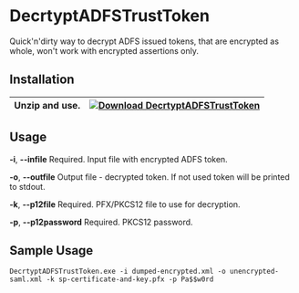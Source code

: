 # DecrtyptADFSTrustToken 
Quick'n'dirty way to decrypt ADFS issued tokens, that are encrypted as whole, won't work with encrypted assertions only.

## Installation
|Unzip and use. | [![Download DecrtyptADFSTrustToken](https://img.shields.io/badge/download-v0.0.1.0.zip-blue?style=for-the-badge)](https://github.com/martin-rublik/DecryptADFSTrustToken/releases/download/v0-alpha/v0.0.1.0.zip)|
| :------------ | :---------------|



## Usage
**-i**, **--infile**         Required. Input file with encrypted ADFS token.

**-o**, **--outfile**        Output file - decrypted token. If not used token will be printed to stdout.

**-k**, **--p12file**        Required. PFX/PKCS12 file to use for decryption.

**-p**, **--p12password**    Required. PKCS12 password.

## Sample Usage
`DecrtyptADFSTrustToken.exe -i dumped-encrypted.xml -o unencrypted-saml.xml -k sp-certificate-and-key.pfx -p Pa$$w0rd`

